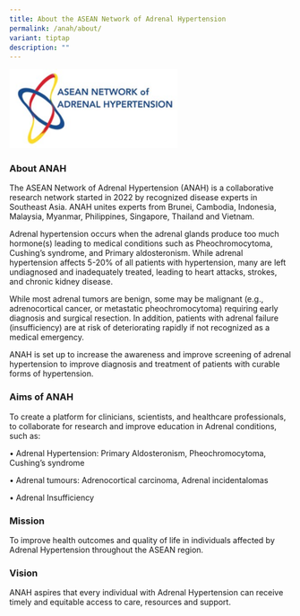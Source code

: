 ```yaml
---
title: About the ASEAN Network of Adrenal Hypertension
permalink: /anah/about/
variant: tiptap
description: ""
---
```

<div class="isomer-image-wrapper"><img style="width:300px" height="auto" width="100%" src="/images/ANAH%20ASEAN%20Network%20of%20Adrenal/ANAH_icon.png"></div><h3>About ANAH</h3><p>The ASEAN Network of Adrenal Hypertension (ANAH) is a collaborative research network started in 2022 by recognized disease experts in Southeast Asia. ANAH unites experts from Brunei, Cambodia, Indonesia, Malaysia, Myanmar, Philippines, Singapore, Thailand and Vietnam.</p><p>Adrenal hypertension occurs when the adrenal glands produce too much hormone(s) leading to medical conditions such as Pheochromocytoma, Cushing’s syndrome, and Primary aldosteronism. While adrenal hypertension affects 5-20% of all patients with hypertension, many are left undiagnosed and inadequately treated, leading to heart attacks, strokes, and chronic kidney disease.</p><p>While most adrenal tumors are benign, some may be malignant (e.g., adrenocortical cancer, or metastatic pheochromocytoma) requiring early diagnosis and surgical resection. In addition, patients with adrenal failure (insufficiency) are at risk of deteriorating rapidly if not recognized as a medical emergency.</p><p>ANAH is set up to increase the awareness and improve screening of adrenal hypertension to improve diagnosis and treatment of patients with curable forms of hypertension.</p><h3>Aims of ANAH</h3><p>To create a platform for clinicians, scientists, and healthcare professionals, to collaborate for research and improve education in Adrenal conditions, such as:</p><p>• Adrenal Hypertension: Primary Aldosteronism, Pheochromocytoma, Cushing’s syndrome</p><p>• Adrenal tumours: Adrenocortical carcinoma, Adrenal incidentalomas</p><p>• Adrenal Insufficiency</p><h3>Mission</h3><p>To improve health outcomes and quality of life in individuals affected by Adrenal Hypertension throughout the ASEAN region.</p><h3>Vision</h3><p>ANAH aspires that every individual with Adrenal Hypertension can receive timely and equitable access to care, resources and support.</p>
